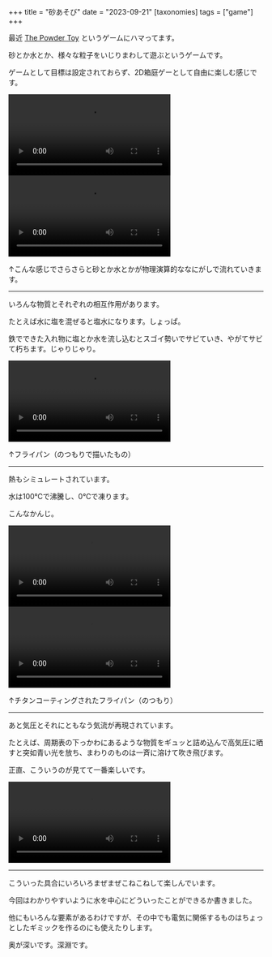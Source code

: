 +++
title = "砂あそび"
date = "2023-09-21"
[taxonomies]
tags = ["game"]
+++

最近 [The Powder Toy](https://powdertoy.co.uk/) というゲームにハマってます。

砂とか水とか、様々な粒子をいじりまわして遊ぶというゲームです。

ゲームとして目標は設定されておらず、2D箱庭ゲーとして自由に楽しむ感じです。

<video controls loop autoplay width="320">
<source src="/media/2023-09-21_18-51-46.webm" type="video/webm" />
</video>

<video controls loop autoplay width="320">
<source src="/media/2023-09-21_18-52-12.webm" type="video/webm" />
</video>

↑こんな感じでさらさらと砂とか水とかが物理演算的ななにがしで流れていきます。

<!-- more -->

---
いろんな物質とそれぞれの相互作用があります。

たとえば水に塩を混ぜると塩水になります。しょっぱ。

鉄でできた入れ物に塩とか水を流し込むとスゴイ勢いでサビていき、やがてサビて朽ちます。じゃりじゃり。

<video controls width="320">
<source src="/media/2023-09-21_21-40-51.webm" type="video/webm" />
</video>

↑フライパン（のつもりで描いたもの）

---

熱もシミュレートされています。

水は100℃で沸騰し、0℃で凍ります。

こんなかんじ。

<video controls width="320">
<source src="/media/2023-09-21_22-33-44.webm" type="video/webm" />
</video>

<video controls width="320">
<source src="/media/2023-09-21_22-42-16.webm" type="video/webm" />
</video>

↑チタンコーティングされたフライパン（のつもり）

---

あと気圧とそれにともなう気流が再現されています。

たとえば、周期表の下っかわにあるような物質をギュッと詰め込んで高気圧に晒すと突如青い光を放ち、まわりのものは一斉に溶けて吹き飛びます。

正直、こういうのが見てて一番楽しいです。

<video controls width="320">
<source src="/media/2023-09-21_23-02-12.webm" type="video/webm" />
</video>

---

こういった具合にいろいろまぜまぜこねこねして楽しんでいます。

今回はわかりやすいように水を中心にどういったことができるか書きました。

他にもいろんな要素があるわけですが、その中でも電気に関係するものはちょっとしたギミックを作るのにも使えたりします。

奥が深いです。深淵です。
